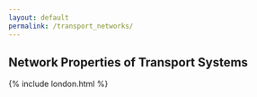```yaml
---
layout: default
permalink: /transport_networks/
---
```

<h2><b>Network Properties of Transport Systems</b></h2>
<div style="display:block;overflow: hidden;">
{% include london.html %} 
</div>